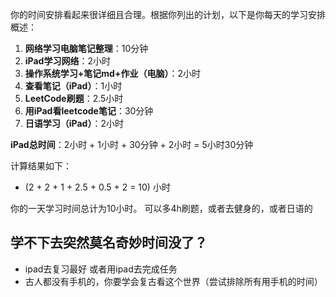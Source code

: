 你的时间安排看起来很详细且合理。根据你列出的计划，以下是你每天的学习安排概述：

1. **网络学习电脑笔记整理**：10分钟
2. **iPad学习网络**：2小时
3. **操作系统学习+笔记md+作业（电脑）**：2小时
4. **查看笔记（iPad）**：1小时
5. **LeetCode刷题**：2.5小时
6. **用iPad看leetcode笔记**：30分钟
7. **日语学习（iPad）**：2小时

**iPad总时间**：2小时 + 1小时 + 30分钟 + 2小时 = 5小时30分钟




计算结果如下：

- \(2 + 2 + 1 + 2.5 + 0.5 + 2 = 10\) 小时

你的一天学习时间总计为10小时。
可以多4h刷题，或者去健身的，或者日语的 



## 学不下去突然莫名奇妙时间没了？

    
- ipad去复习最好 或者用ipad去完成任务
- 古人都没有手机的，你要学会复古看这个世界（尝试排除所有用手机的时间）